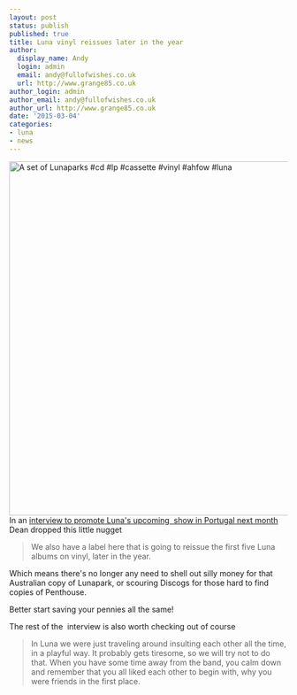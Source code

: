 ```yaml
---
layout: post
status: publish
published: true
title: Luna vinyl reissues later in the year 
author:
  display_name: Andy
  login: admin
  email: andy@fullofwishes.co.uk
  url: http://www.grange85.co.uk
author_login: admin
author_email: andy@fullofwishes.co.uk
author_url: http://www.grange85.co.uk
date: '2015-03-04'
categories:
- luna
- news
---
```

<p><a href="https://www.flickr.com/photos/grange85/15584032090" title="A set of Lunaparks #cd #lp #cassette #vinyl #ahfow #luna by Andy Aldridge, on Flickr"><img class="aligncenter" src="https://farm6.staticflickr.com/5610/15584032090_01478196fc_z.jpg" width="640" height="640" alt="A set of Lunaparks #cd #lp #cassette #vinyl #ahfow #luna"></a><br />
In an <a href="https://m.facebook.com/l.php?u=https%3A%2F%2Ffarewellhappyfields.wordpress.com%2F2015%2F03%2F01%2Fdean-wareham-playing-together-is-easy-keeping-the-band-is-difficult">interview to promote Luna's upcoming &nbsp;show in Portugal next month</a> Dean dropped this little nugget&nbsp;<br />
<blockquote><span style="line-height: normal; -webkit-text-size-adjust: auto; background-color: rgba(255, 255, 255, 0);">We also have a label here that is going to reissue the first five Luna albums on vinyl, later in the year.</span></p></blockquote>
<p><span style="line-height: normal; -webkit-text-size-adjust: auto;">Which means there's no longer any need to shell out silly money for that Australian copy of Lunapark, or scouring Discogs for those hard to find copies of Penthouse.</span></p>
<p><span style="line-height: normal; -webkit-text-size-adjust: auto;">Better start saving your pennies all the same!</span></p>
<p><span style="line-height: normal; -webkit-text-size-adjust: auto;">The rest of the &nbsp;interview is also worth checking out of course&nbsp;</span></p>
<blockquote><p><span style="line-height: normal; -webkit-text-size-adjust: auto; background-color: rgba(255, 255, 255, 0);">In Luna we were just traveling around insulting each other all the time, in a playful way. It probably gets tiresome, so we will try not to do that. When you have some time away from the band, you calm down and remember that you all liked each other to begin with, why you were friends in the first place.&nbsp;</span><br></p></blockquote>
